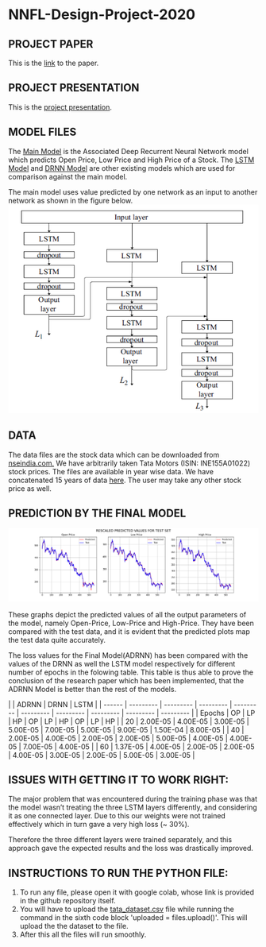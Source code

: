 # NNFL-Design-Project-2020


## PROJECT PAPER
This is the [link](https://link.springer.com/article/10.1007/s13042-019-01041-1) to the paper.

## PROJECT PRESENTATION
This is the [project presentation](https://github.com/niravbhandari2000/NNFL-Design-Project-2020/blob/master/NNFL%20Project%20Presentation.pdf).

## MODEL FILES
The [Main Model](https://github.com/niravbhandari2000/NNFL-Design-Project-2020/blob/master/ADRNN_Model_Final.ipynb)
is the Associated Deep Recurrent Neural Network model which predicts Open Price, Low Price and High Price of a Stock.
The [LSTM Model](https://github.com/niravbhandari2000/NNFL-Design-Project-2020/blob/master/LSTM_model_for_comparision.ipynb)
and 
[DRNN Model](https://github.com/niravbhandari2000/NNFL-Design-Project-2020/blob/master/DRNN_model_for_comparision.ipynb)
are other existing models which are used for comparison against the main model.

The main model uses value predicted by one network as an input to another network as shown in the figure below.
![IMAGE](https://github.com/niravbhandari2000/NNFL-Design-Project-2020/blob/master/Model%20Architecture.png)


## DATA
The data files are the stock data which can be downloaded from [nseindia.com.](https://www1.nseindia.com/products/content/equities/equities/eq_security.htm)
We have arbitrarily taken Tata Motors (ISIN: INE155A01022) stock prices. The files are available in year wise data. We have concatenated 15 years of data [here](https://github.com/niravbhandari2000/NNFL-Design-Project-2020/blob/master/tata_dataset.csv). The user may take any other stock price as well.

## PREDICTION BY THE FINAL MODEL

![Prediction by the final model](4fde2e14-dd6a-4cbc-a3b2-55e1f075c2a5.png)

These graphs depict the predicted values of all the output parameters of the model, namely Open-Price, Low-Price and High-Price. They have been compared with the test data, and it is evident that the predicted plots map the test data quite accurately. 

The loss values for the Final Model(ADRNN) has been compared with the values of the DRNN as well the LSTM model respectively for different number of epochs in the folowing table. This table is thus able to prove the conclusion of the research paper which has been implemented, that the ADRNN Model is better than the rest of the models.

|        |	              ADRNN              |	            DRNN                 |	            LSTM                 |
| ------ | --------- | --------- | --------- | --------- | --------- | --------- | --------- | --------- | --------- |
| Epochs |	OP       |	LP       |	HP       |	OP       |	LP       |	HP       |	OP       |	LP       |	HP       |
| 20     |	2.00E-05 |	4.00E-05 |	3.00E-05 |	5.00E-05 |	7.00E-05 |	5.00E-05 |	9.00E-05 |	1.50E-04 |	8.00E-05 |
| 40     |	2.00E-05 |	4.00E-05 |	2.00E-05 |	2.00E-05 |	5.00E-05 |	4.00E-05 |	4.00E-05 |	7.00E-05 |	4.00E-05 |
| 60     |	1.37E-05 |	4.00E-05 |	2.00E-05 |	2.00E-05 |	4.00E-05 |	3.00E-05 |	2.00E-05 |	5.00E-05 |	3.00E-05 |

## ISSUES WITH GETTING IT TO WORK RIGHT:

The major problem that was encountered during the training phase was that the model wasn’t treating the three LSTM layers differently, and considering it as one connected layer. Due to this our weights were not trained effectively which in turn gave a very high loss (~ 30%). 

Therefore the three different layers were trained separately, and this approach gave the expected results and the loss was drastically improved.

## INSTRUCTIONS TO RUN THE PYTHON FILE:
1) To run any file, please open it with google colab, whose link is provided in the github repository itself. 
2) You will have to upload the
[tata_dataset.csv](https://github.com/niravbhandari2000/NNFL-Design-Project-2020/blob/master/tata_dataset.csv)
file while running the command in the sixth code block 'uploaded = files.upload()'. This will upload the 
   the dataset to the file.
3) After this all the files will run smoothly.


